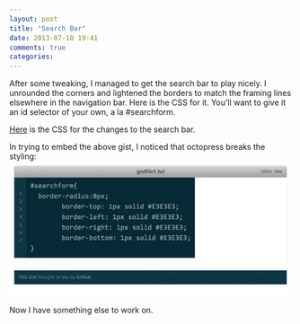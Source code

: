 ```yaml
---
layout: post
title: "Search Bar"
date: 2013-07-10 19:41
comments: true
categories: 
---
```

After some tweaking, I managed to get the search bar to play nicely. I unrounded the corners and lightened the borders to match the framing lines elsewhere in the navigation bar. Here is the CSS for it. You'll want to give it an id selector of your own, a la #searchform.

<a href="https://gist.github.com/bmw9t/5968989">Here</a> is the CSS for the changes to the search bar.

In trying to embed the above gist, I noticed that octopress breaks the styling: <img src="Broken_Gist.jpg">

Now I have something else to work on.
